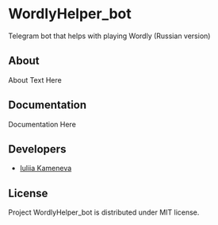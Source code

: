 # WordlyHelper_bot
Telegram bot that helps with playing Wordly (Russian version)

## About

About Text Here

## Documentation

Documentation Here

## Developers

- [Iuliia Kameneva](https://github.com/Lastizia)

## License

Project WordlyHelper_bot is distributed under MIT license.
